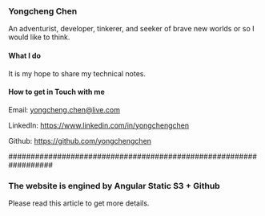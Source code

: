 <!--
Categories = []
Description = ""
Tags = ["about"]
date = "2016-11-25T21:47:31-08:00"
title = "About Me & Website Tech Stack"
image = "/assets/images/aboutme.png"
-->

### Yongcheng Chen

An adventurist, developer, tinkerer, and seeker of brave new worlds or so I would like to think. 

#### What I do

It is my hope to share my technical notes.

#### How to get in Touch with me

Email: yongcheng.chen@live.com

LinkedIn: https://www.linkedin.com/in/yongchengchen

Github: https://github.com/yongchengchen


##################################################################

### The website is engined by Angular Static S3 + Github 

Please read this article to get more details.
